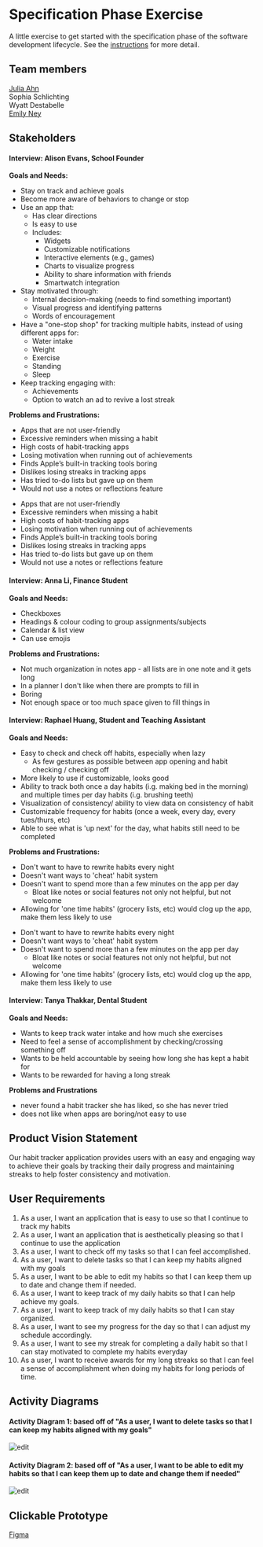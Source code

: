 # Specification Phase Exercise

A little exercise to get started with the specification phase of the software development lifecycle. See the [instructions](instructions.md) for more detail.

## Team members

[Julia Ahn](https://github.com/juliaahn)<br/>
Sophia Schlichting<br/>
Wyatt Destabelle<br/>
[Emily Ney](https://github.com/EmilyNey)<br/>

## Stakeholders

#### Interview: Alison Evans, School Founder

**Goals and Needs:**<br/>

- Stay on track and achieve goals
- Become more aware of behaviors to change or stop
- Use an app that:
  - Has clear directions
  - Is easy to use
  - Includes:
    - Widgets
    - Customizable notifications
    - Interactive elements (e.g., games)
    - Charts to visualize progress
    - Ability to share information with friends
    - Smartwatch integration
- Stay motivated through:
  - Internal decision-making (needs to find something important)
  - Visual progress and identifying patterns
  - Words of encouragement
- Have a "one-stop shop" for tracking multiple habits, instead of using different apps for:
  - Water intake
  - Weight
  - Exercise
  - Standing
  - Sleep
- Keep tracking engaging with:
  - Achievements
  - Option to watch an ad to revive a lost streak

**Problems and Frustrations:**<br/>

- Apps that are not user-friendly
- Excessive reminders when missing a habit
- High costs of habit-tracking apps
- Losing motivation when running out of achievements
- Finds Apple’s built-in tracking tools boring
- Dislikes losing streaks in tracking apps
- Has tried to-do lists but gave up on them
- Would not use a notes or reflections feature

* Apps that are not user-friendly
* Excessive reminders when missing a habit
* High costs of habit-tracking apps
* Losing motivation when running out of achievements
* Finds Apple’s built-in tracking tools boring
* Dislikes losing streaks in tracking apps
* Has tried to-do lists but gave up on them
* Would not use a notes or reflections feature

#### Interview: Anna Li, Finance Student

**Goals and Needs:**<br/>

- Checkboxes
- Headings & colour coding to group assignments/subjects
- Calendar & list view
- Can use emojis

**Problems and Frustrations:**<br/>

- Not much organization in notes app - all lists are in one note and it gets long
- In a planner I don't like when there are prompts to fill in
- Boring
- Not enough space or too much space given to fill things in

#### Interview: Raphael Huang, Student and Teaching Assistant

**Goals and Needs:**<br/>

- Easy to check and check off habits, especially when lazy
  - As few gestures as possible between app opening and habit checking / checking off
- More likely to use if customizable, looks good
- Ability to track both once a day habits (i.g. making bed in the morning) and multiple times per day habits (i.g. brushing teeth)
- Visualization of consistency/ ability to view data on consistency of habit
- Customizable frequency for habits (once a week, every day, every tues/thurs, etc)
- Able to see what is 'up next' for the day, what habits still need to be completed

**Problems and Frustrations:**<br/>

- Don't want to have to rewrite habits every night
- Doesn't want ways to 'cheat' habit system
- Doesn't want to spend more than a few minutes on the app per day
  - Bloat like notes or social features not only not helpful, but not welcome
- Allowing for 'one time habits' (grocery lists, etc) would clog up the app, make them less likely to use

* Don't want to have to rewrite habits every night
* Doesn't want ways to 'cheat' habit system
* Doesn't want to spend more than a few minutes on the app per day
  - Bloat like notes or social features not only not helpful, but not welcome
* Allowing for 'one time habits' (grocery lists, etc) would clog up the app, make them less likely to use

#### Interview: Tanya Thakkar, Dental Student

**Goals and Needs:**<br/>

- Wants to keep track water intake and how much she exercises
- Need to feel a sense of accomplishment by checking/crossing something off
- Wants to be held accountable by seeing how long she has kept a habit for
- Wants to be rewarded for having a long streak

**Problems and Frustrations**<br/>

- never found a habit tracker she has liked, so she has never tried
- does not like when apps are boring/not easy to use

## Product Vision Statement

Our habit tracker application provides users with an easy and engaging way to achieve their goals by tracking their daily progress and maintaining streaks to help foster consistency and motivation.

## User Requirements

1. As a user, I want an application that is easy to use so that I continue to track my habits
2. As a user, I want an application that is aesthetically pleasing so that I continue to use the application
3. As a user, I want to check off my tasks so that I can feel accomplished.
4. As a user, I want to delete tasks so that I can keep my habits aligned with my goals
5. As a user, I want to be able to edit my habits so that I can keep them up to date and change them if needed.
6. As a user, I want to keep track of my daily habits so that I can help achieve my goals.
7. As a user, I want to keep track of my daily habits so that I can stay organized.
8. As a user, I want to see my progress for the day so that I can adjust my schedule accordingly.
9. As a user, I want to see my streak for completing a daily habit so that I can stay motivated to complete my habits everyday
10. As a user, I want to receive awards for my long streaks so that I can feel a sense of accomplishment when doing my habits for long periods of time.

## Activity Diagrams

#### Activity Diagram 1: based off of "As a user, I want to delete tasks so that I can keep my habits aligned with my goals"

![edit](deleteDiagram.jpeg)

#### Activity Diagram 2: based off of "As a user, I want to be able to edit my habits so that I can keep them up to date and change them if needed"

![edit](editHabit.png)

## Clickable Prototype

[Figma](https://www.figma.com/design/H70Jf8Pc0ZHEpe3BMvZBvR/SJWE_Project1?node-id=0-1&t=yoExYij4sZ6LjhrM-1)
